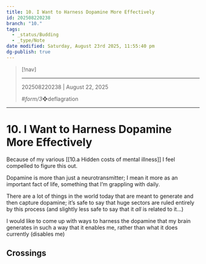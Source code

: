 ```yaml
---
title: 10. I Want to Harness Dopamine More Effectively
id: 202508220238
branch: "10."
tags:
  - _status/Budding
  - _type/Note
date modified: Saturday, August 23rd 2025, 11:55:40 pm
dg-publish: true
---
```


> [!nav]
>
> ---
> 202508220238 | August 22, 2025
>
> #_form/3_❖deflagration 

---

# 10. I Want to Harness Dopamine More Effectively

Because of my various [[10.a Hidden costs of mental illness]] I feel compelled to figure this out.

Dopamine is more than just a neurotransmitter; I mean it more as an important fact of life, something that I’m grappling with daily.

There are a lot of things in the world today that are meant to generate and then capture dopamine; it’s safe to say that huge sectors are ruled entirely by this process (and slightly less safe to say that it *all* is related to it…)

I would like to come up with ways to harness the dopamine that my brain generates in such a way that it enables me, rather than what it does currently (disables me)

## Crossings
